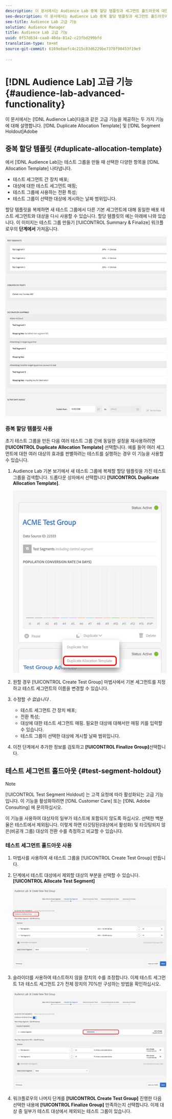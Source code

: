 ```yaml
---
description: 이 문서에서는 Audience Lab 중복 할당 템플릿과 세그먼트 홀드아웃에 대한 고급 기능을 제공하는 두 가지 기능에 대해 설명합니다.
seo-description: 이 문서에서는 Audience Lab 중복 할당 템플릿과 세그먼트 홀드아웃에 대한 고급 기능을 제공하는 두 가지 기능에 대해 설명합니다.
seo-title: Audience Lab 고급 기능
solution: Audience Manager
title: Audience Lab 고급 기능
uuid: 0f57d634-caa0-40da-81a2-c23fbd299bfd
translation-type: tm+mt
source-git-commit: 6169e8aefc4c215c83d6229be7378f90453f19e9

---
```



# [!DNL Audience Lab] 고급 기능 {#audience-lab-advanced-functionality}

이 문서에서는 [!DNL Audience Lab]다음과 같은 고급 기능을 제공하는 두 가지 기능에 대해 설명합니다. [!DNL Duplicate Allocation Template] 및 [!DNL Segment Holdout]Adobe

## 중복 할당 템플릿 {#duplicate-allocation-template}

<!-- 
<p>The <b>Allocation Template</b> represents how you split a test group into test segments and the way the test segments are mapped to destinations. </p>
 -->

에서 [!DNL Audience Lab]는 테스트 그룹을 만들 때 선택한 다양한 항목을 [!DNL Allocation Template] 나타냅니다.

* 테스트 세그먼트 간 장치 배포;
* 대상에 대한 테스트 세그먼트 매핑;
* 테스트 그룹에 사용하는 전환 특성;
* 테스트 그룹이 선택한 대상에 게시하는 날짜 범위입니다.

할당 템플릿을 복제하면 새 테스트 그룹에서 다른 기본 세그먼트에 대해 동일한 배포 테스트 세그먼트와 대상을 다시 사용할 수 있습니다. 할당 템플릿의 예는 아래에 나와 있습니다. 이 이미지는 테스트 그룹 만들기 [!UICONTROL Summary & Finalize] 워크플로우의 **단계에서** 가져옵니다.

![](assets/allocation_template_3.png)

<!--
With the option to duplicate allocation templates, you can increase your productivity when running multivariate tests as part of multivariate campaigns.
-->

### 중복 할당 템플릿 사용

초기 테스트 그룹을 만든 다음 여러 테스트 그룹 간에 동일한 설정을 재사용하려면 **[!UICONTROL Duplicate Allocation Template]** 선택합니다. 예를 들어 여러 세그먼트에 대한 여러 대상의 효과를 판별하려는 테스트를 실행하는 경우 이 기능을 사용할 수 있습니다.

1. Audience Lab 기본 보기에서 새 테스트 그룹에 복제할 할당 템플릿을 가진 테스트 그룹을 검색합니다. 드롭다운 상자에서 선택합니다 **[!UICONTROL Duplicate Allocation Template]**.

   ![](assets/duplicate-allocation-template.png)

2. 원할 경우 [!UICONTROL Create Test Group] 마법사에서 기본 세그먼트를 지정하고 테스트 세그먼트의 이름을 변경할 수 있습니다.
3. 수정할 *수 없습니다* .

   * 테스트 세그먼트 간 장치 배포;
   * 전환 특성;
   * 대상에 대한 테스트 세그먼트 매핑. 필요한 대상에 대해서만 매핑 키를 입력할 수 있습니다.
   * 테스트 그룹이 선택한 대상에 게시할 날짜 범위입니다.

4. 이전 단계에서 추가한 정보를 검토하고 **[!UICONTROL Finalize Group]**&#x200B;선택합니다.

## 테스트 세그먼트 홀드아웃 {#test-segment-holdout}

>[!NOTE]
>
>[!UICONTROL Test Segment Holdout] 는 고객 요청에 따라 활성화되는 고급 기능입니다. 이 기능을 활성화하려면 [!DNL Customer Care] 또는 [!DNL Adobe Consulting] 에 문의하십시오.

이 기능을 사용하여 대상자의 일부가 테스트에 포함되지 않도록 하십시오. 선택한 백분율은 테스트에서 제외됩니다. 이렇게 하면 타깃팅된(대상에서 활성화) 및 타깃팅되지 않은(비공개 그룹) 대상의 전환 수를 측정하고 비교할 수 있습니다.

<!--
<p>Note that this option is different to the control segment because it subtracts the percentage ................. You can withhold an audience group and still use a control segment. </p>
-->

### 테스트 세그먼트 홀드아웃 사용

1. 마법사를 사용하여 새 테스트 그룹을 [!UICONTROL Create Test Group] 만듭니다.
1. 단계에서 테스트 대상에서 제외할 대상의 부분을 선택할 수 있습니다. **[!UICONTROL Allocate Test Segment]**

   ![목록 항목](assets/test-segment-holdout.png)

1. 슬라이더를 사용하여 테스트하지 않을 장치의 수를 조정합니다. 이제 테스트 세그먼트 1과 테스트 세그먼트 2가 전체 장치의 70%만 구성하는 방법을 확인하십시오.

   ![](assets/test-segment-holdout-selected.png)

1. 워크플로우의 나머지 단계를 **[!UICONTROL Create Test Group]** 진행한 다음 선택한 내용에 **[!UICONTROL Finalize Group]** 만족하는지 선택합니다. 이제 대상 중 일부가 테스트 대상에서 제외되는 테스트 그룹이 있습니다.
